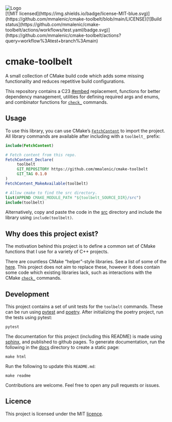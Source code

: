 <picture>
   <source media="(prefers-color-scheme: dark)" srcset="https://github.com/mmalenic/cmake-toolbelt/blob/main/docs/_static/primary_logo_dark.svg">
   <source media="(prefers-color-scheme: light)" srcset="https://github.com/mmalenic/cmake-toolbelt/blob/main/docs/_static/primary_logo_light.svg">
   <img alt="Logo" src="https://github.com/mmalenic/cmake-toolbelt/blob/main/docs/_static/primary_logo_light.svg">
</picture>
<br>[![MIT licensed](https://img.shields.io/badge/license-MIT-blue.svg)](https://github.com/mmalenic/cmake-toolbelt/blob/main/LICENSE)[![Build status](https://github.com/mmalenic/cmake-toolbelt/actions/workflows/test.yaml/badge.svg)](https://github.com/mmalenic/cmake-toolbelt/actions?query=workflow%3Atest+branch%3Amain)

# cmake-toolbelt

A small collection of CMake build code which adds some missing functionality and reduces repetitive build
configurations.

This repository contains a C23 [#embed](https://en.cppreference.com/w/c/preprocessor/embed) replacement, functions for better dependency management, utilities for
defining required args and enums, and combinator functions for [`check_`](https://cmake.org/cmake/help/latest/module/CheckSymbolExists.html#command:check_symbol_exists) commands.

## Usage

To use this library, you can use CMake’s [`FetchContent`](https://cmake.org/cmake/help/latest/module/FetchContent.html#module:FetchContent) to import the project. All library
commands are available after including with a `toolbelt_` prefix:

```cmake
include(FetchContent)

# Fetch content from this repo.
FetchContent_Declare(
     toolbelt
     GIT_REPOSITORY https://github.com/mmalenic/cmake-toolbelt
     GIT_TAG 0.1.0
)
FetchContent_MakeAvailable(toolbelt)

# Allow cmake to find the src directory.
list(APPEND CMAKE_MODULE_PATH "${toolbelt_SOURCE_DIR}/src")
include(toolbelt)
```

Alternatively, copy and paste the code in the [src](https://github.com/mmalenic/cmake-toolbelt/tree/main/src) directory
and include the library using `include(toolbelt)`.

## Why does this project exist?

The motivation behind this project is to define a common set of CMake functions that I use for a variety of C++
projects.

There are countless CMake “helper”-style libraries. See a list of some of the [here](https://github.com/onqtam/awesome-cmake).
This project does not aim to replace these, however it does contain some code which existing libraries lack,
such as interactions with the CMake [`check_`](https://cmake.org/cmake/help/latest/module/CheckSymbolExists.html#command:check_symbol_exists) commands.

## Development

This project contains a set of unit tests for the `toolbelt` commands. These can be run using [pytest](https://docs.pytest.org/en/stable/) and
[poetry](https://python-poetry.org/). After initializing the poetry project, run the tests using pytest:

```shell
pytest
```

The documentation for this project (including this README) is made using [sphinx](https://www.sphinx-doc.org/en/master/), and published to github pages.
To generate documentation, run the following in the [docs](https://github.com/mmalenic/cmake-toolbelt/tree/main/docs) directory to create a static page:

```shell
make html
```

Run the following to update this `README.md`:

```shell
make readme
```

Contributions are welcome. Feel free to open any pull requests or issues.

## Licence

This project is licensed under the MIT [licence]().
